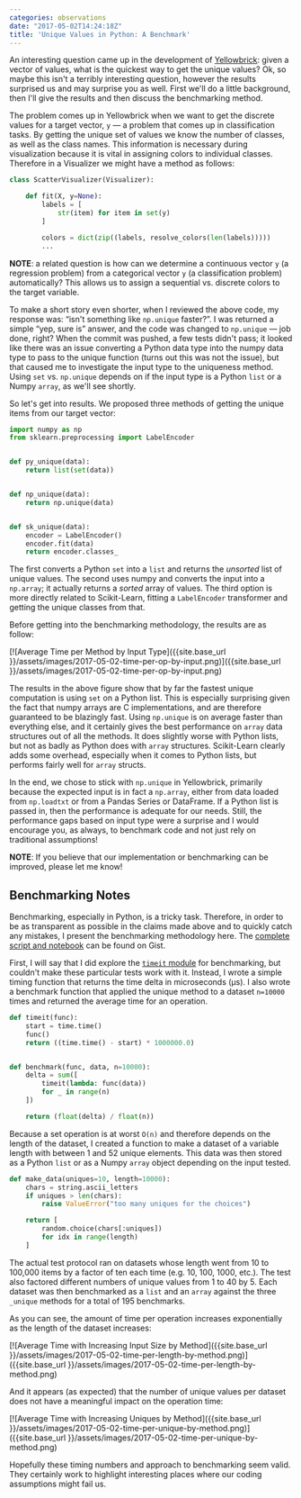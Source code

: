 ```yaml
---
categories: observations
date: "2017-05-02T14:24:18Z"
title: 'Unique Values in Python: A Benchmark'
---
```


An interesting question came up in the development of [Yellowbrick](http://www.scikit-yb.org/): given a vector of values, what is the quickest way to get the unique values? Ok, so maybe this isn't a terribly interesting question, however the results surprised us and may surprise you as well. First we'll do a little background, then I'll give the results and then discuss the benchmarking method.

The problem comes up in Yellowbrick when we want to get the discrete values for a target vector, `y` &mdash; a problem that comes up in classification tasks. By getting the unique set of values we know the number of classes, as well as the class names. This information is necessary during visualization because it is vital in assigning colors to individual classes. Therefore in a Visualizer we might have a method as follows:

```python
class ScatterVisualizer(Visualizer):

    def fit(X, y=None):
        labels = [
            str(item) for item in set(y)
        ]

        colors = dict(zip((labels, resolve_colors(len(labels)))))
        ...
```

**NOTE**: a related question is how can we determine a continuous vector `y` (a regression problem) from a categorical vector `y` (a classification problem) automatically? This allows us to assign a sequential vs. discrete colors to the target variable.

To make a short story even shorter, when I reviewed the above code, my response was: &ldquo;isn't something like `np.unique` faster?&rdquo;. I was returned a simple &ldquo;yep, sure is&rdquo; answer, and the code was changed to `np.unique` &mdash; job done, right? When the commit was pushed, a few tests didn't pass; it looked like there was an issue converting a Python data type into the numpy data type to pass to the unique function (turns out this was not the issue), but that caused me to investigate the input type to the uniqueness method. Using `set` vs. `np.unique` depends on if the input type is a Python `list` or a Numpy `array`, as we'll see shortly.  

So let's get into results. We proposed three methods of getting the unique items from our target vector:

```python
import numpy as np
from sklearn.preprocessing import LabelEncoder


def py_unique(data):
    return list(set(data))


def np_unique(data):
    return np.unique(data)


def sk_unique(data):
    encoder = LabelEncoder()
    encoder.fit(data)
    return encoder.classes_
```

The first converts a Python `set` into a `list` and returns the _unsorted_ list of unique values. The second uses numpy and converts the input into a `np.array`; it actually returns a _sorted_ array of values. The third option is more directly related to Scikit-Learn, fitting a `LabelEncoder` transformer and getting the unique classes from that.

Before getting into the benchmarking methodology, the results are as follow:

[![Average Time per Method by Input Type]({{site.base_url }}/assets/images/2017-05-02-time-per-op-by-input.png)]({{site.base_url }}/assets/images/2017-05-02-time-per-op-by-input.png)

The results in the above figure show that by far the fastest unique computation is using `set` on a Python list. This is especially surprising given the fact that numpy arrays are C implementations, and are therefore guaranteed to be blazingly fast. Using `np.unique` is on average faster than everything else, and it certainly gives the best performance on `array` data structures out of all the methods. It does slightly worse with Python lists, but not as badly as Python does with `array` structures. Scikit-Learn clearly adds some overhead, especially when it comes to Python lists, but performs fairly well for `array` structs.

In the end, we chose to stick with `np.unique` in Yellowbrick, primarily because the expected input is in fact a `np.array`, either from data loaded from `np.loadtxt` or from a Pandas Series or DataFrame. If a Python list is passed in, then the performance is adequate for our needs. Still, the performance gaps based on input type were a surprise and I would encourage you, as always, to benchmark code and not just rely on traditional assumptions!

**NOTE**: If you believe that our implementation or benchmarking can be improved, please let me know!

## Benchmarking Notes

Benchmarking, especially in Python, is a tricky task. Therefore, in order to be as transparent as possible in the claims made above and to quickly catch any mistakes, I present the benchmarking methodology here. The [complete script and notebook](https://gist.github.com/bbengfort/bed86721ecb20fd96269606c05741851) can be found on Gist.

First, I will say that I did explore the [`timeit` module](https://docs.python.org/3.5/library/timeit.html) for benchmarking, but couldn't make these particular tests work with it. Instead, I wrote a simple timing function that returns the time delta in microseconds (μs). I also wrote a benchmark function that applied the unique method to a dataset `n=10000` times and returned the average time for an operation.

```python
def timeit(func):
    start = time.time()
    func()
    return ((time.time() - start) * 1000000.0)


def benchmark(func, data, n=10000):
    delta = sum([
        timeit(lambda: func(data))
        for _ in range(n)
    ])

    return (float(delta) / float(n))
```

Because a set operation is at worst `O(n)` and therefore depends on the length of the dataset, I created a function to make a dataset of a variable length with between 1 and 52 unique elements. This data was then stored as a Python `list` or as a Numpy `array` object depending on the input tested.

```python
def make_data(uniques=10, length=10000):
    chars = string.ascii_letters
    if uniques > len(chars):
        raise ValueError("too many uniques for the choices")

    return [
        random.choice(chars[:uniques])
        for idx in range(length)
    ]
```

The actual test protocol ran on datasets whose length went from 10 to 100,000 items by a factor of ten each time (e.g. 10, 100, 1000, etc.). The test also factored different numbers of unique values from 1 to 40 by 5. Each dataset was then benchmarked as a `list` and an `array` against the three `_unique` methods for a total of 195 benchmarks.

As you can see, the amount of time per operation increases exponentially as the length of the dataset increases:

[![Average Time with Increasing Input Size by Method]({{site.base_url }}/assets/images/2017-05-02-time-per-length-by-method.png)]({{site.base_url }}/assets/images/2017-05-02-time-per-length-by-method.png)

And it appears (as expected) that the number of unique values per dataset does not have a meaningful impact on the operation time:

[![Average Time with Increasing Uniques by Method]({{site.base_url }}/assets/images/2017-05-02-time-per-unique-by-method.png)]({{site.base_url }}/assets/images/2017-05-02-time-per-unique-by-method.png)

Hopefully these timing numbers and approach to benchmarking seem valid. They certainly work to highlight interesting places where our coding assumptions might fail us. 
